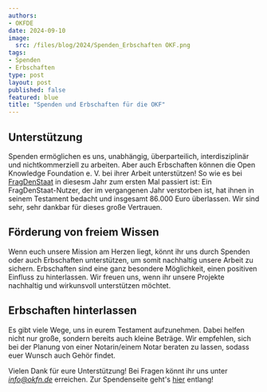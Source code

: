 ```yaml
---
authors:
- OKFDE
date: 2024-09-10
image: 
  src: /files/blog/2024/Spenden_Erbschaften OKF.png
tags:
- Spenden
- Erbschaften
type: post
layout: post
published: false
featured: blue
title: "Spenden und Erbschaften für die OKF"
---
```


## Unterstützung

Spenden ermöglichen es uns, unabhängig, überparteilich, interdisziplinär und nichtkommerziell zu arbeiten. Aber auch Erbschaften können die Open Knowledge Foundation e. V. bei ihrer Arbeit unterstützen! So wie es bei [FragDenStaat](https://fragdenstaat.de/artikel/eigener-sache/2024/07/wir-haben-geerbt/) in diesesm Jahr zum ersten Mal passiert ist: Ein FragDenStaat-Nutzer, der im vergangenen Jahr verstorben ist, hat ihnen in seinem Testament bedacht und insgesamt 86.000 Euro überlassen. Wir sind sehr, sehr dankbar für dieses große Vertrauen.

## Förderung von freiem Wissen

Wenn euch unsere Mission am Herzen liegt, könnt ihr uns durch Spenden oder auch Erbschaften unterstützen, um somit nachhaltig unsere Arbeit zu sichern. Erbschaften sind eine ganz besondere Möglichkeit, einen positiven Einfluss zu hinterlassen. Wir freuen uns, wenn ihr unsere Projekte nachhaltig und wirkunsvoll unterstützen möchtet.

## Erbschaften hinterlassen

Es gibt viele Wege, uns in eurem Testament aufzunehmen. Dabei helfen nicht nur große, sondern bereits auch kleine Beträge. Wir empfehlen, sich bei der Planung von einer Notarin/einem Notar beraten zu lassen, sodass euer Wunsch auch Gehör findet.

Vielen Dank für eure Unterstützung! Bei Fragen könnt ihr uns unter *info@okfn.de* erreichen. Zur Spendenseite geht's [hier](https://okfn.de/spenden/) entlang!
